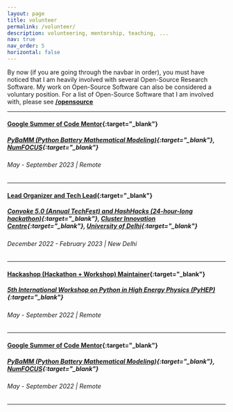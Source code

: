 ```yaml
---
layout: page
title: volunteer
permalink: /volunteer/
description: volunteering, mentorship, teaching, ...
nav: true
nav_order: 5
horizontal: false
---
```


By now (if you are going through the navbar in order), you must have noticed that I am heavily involved with several Open-Source Research Software. My work on Open-Source Software can also be considered a voluntary position. For a list of Open-Source Software that I am involved with, please see **[/opensource](/opensource)**

---

#### [Google Summer of Code Mentor](https://summerofcode.withgoogle.com){:target="_blank"}
##### [PyBaMM (Python Battery Mathematical Modeling)](https://pybamm.org){:target="_blank"}, [NumFOCUS](https://numfocus.org){:target="_blank"}
###### May - September 2023 | Remote

---

#### [Lead Organizer and Tech Lead](){:target="_blank"}
##### [Convoke 5.0 (Annual TechFest) and HashHacks (24-hour-long hackathon)](https://clusterinnovationcentre.github.io/convoke/2023/){:target="_blank"}, [Cluster Innovation Centre](http://www.cic.du.ac.in){:target="_blank"}, [University of Delhi](http://www.du.ac.in){:target="_blank"}
###### December 2022 - February 2023 | New Delhi

---

#### [Hackashop (Hackathon + Workshop) Maintainer](https://indico.cern.ch/event/1150631/timetable/#20220912.detailed){:target="_blank"}
##### [5th International Workshop on Python in High Energy Physics (PyHEP)](https://indico.cern.ch/event/1150631/){:target="_blank"}
###### May - September 2022 | Remote

---

#### [Google Summer of Code Mentor](https://summerofcode.withgoogle.com){:target="_blank"}
##### [PyBaMM (Python Battery Mathematical Modeling)](https://pybamm.org){:target="_blank"}, [NumFOCUS](https://numfocus.org){:target="_blank"}
###### May - September 2022 | Remote

---

